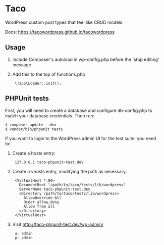 # Taco
WordPress custom post types that feel like CRUD models

Docs: https://tacowordpress.github.io/tacowordpress


## Usage

1. Include Composer's autoload in wp-config.php before the 'stop editing' message
2. Add this to the top of functions.php

        \Taco\Loader::init();


## PHPUnit tests
First, you will need to create a database and configure db-config.php to match your database credentials. Then run:

    $ composer update --dev
    $ vendor/bin/phpunit tests

If you want to login to the WordPress admin UI for the test suite, you need to:

1. Create a hosts entry:

        127.0.0.1 taco-phpunit-test.dev

2. Create a vhosts entry, modifying the path as necessary:

        <VirtualHost *:80>
          DocumentRoot "/path/to/taco/tests/lib/wordpress"
          ServerName taco-phpunit-test.dev
          <Directory /path/to/taco/tests/lib/wordpress>
            AllowOverride All
            Order allow,deny
            Allow from all
          </Directory>
        </VirtualHost>

3. Visit http://taco-phpunit-test.dev/wp-admin/

        u: admin
        p: admin